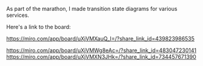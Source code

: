As part of the marathon, I made transition state diagrams for various services.

Here's a link to the board:

https://miro.com/app/board/uXjVMXauQ_I=/?share_link_id=439823986535

https://miro.com/app/board/uXjVMWg8eAc=/?share_link_id=483047230141
https://miro.com/app/board/uXjVMXN3JHk=/?share_link_id=734457671390

